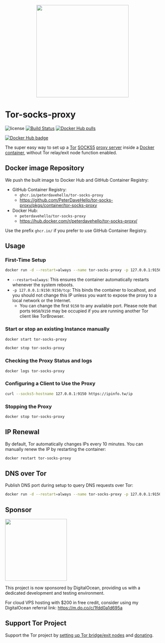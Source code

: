 <p align="center">
  <img width="300px" src="https://upload.wikimedia.org/wikipedia/commons/8/8f/Tor_project_logo_hq.png">
</p>

# Tor-socks-proxy

![license](https://img.shields.io/badge/license-GPLv3.0-brightgreen.svg?style=flat)
[![Build Status](https://app.travis-ci.com/PeterDaveHello/tor-socks-proxy.svg?branch=master)](https://app.travis-ci.com/PeterDaveHello/tor-socks-proxy)
[![Docker Hub pulls](https://img.shields.io/docker/pulls/peterdavehello/tor-socks-proxy.svg)](https://hub.docker.com/r/peterdavehello/tor-socks-proxy/)

[![Docker Hub badge](http://dockeri.co/image/peterdavehello/tor-socks-proxy)](https://hub.docker.com/r/peterdavehello/tor-socks-proxy/)

The super easy way to set up a [Tor](https://www.torproject.org) [SOCKS5](https://en.wikipedia.org/wiki/SOCKS#SOCKS5) [proxy server](https://en.wikipedia.org/wiki/Proxy_server) inside a [Docker](https://en.wikipedia.org/wiki/Docker_(software)) [container](https://en.wikipedia.org/wiki/Container_(virtualization)), without Tor relay/exit node function enabled.

## Docker image Repository

We push the built image to Docker Hub and GitHub Container Registry:

- GitHub Container Registry:
  - `ghcr.io/peterdavehello/tor-socks-proxy`
  - <https://github.com/PeterDaveHello/tor-socks-proxy/pkgs/container/tor-socks-proxy>
- Docker Hub:
  - `peterdavehello/tor-socks-proxy`
  - <https://hub.docker.com/r/peterdavehello/tor-socks-proxy/>

Use the prefix `ghcr.io/` if you prefer to use GitHub Container Registry.

## Usage

### First-Time Setup

```sh
docker run -d --restart=always --name tor-socks-proxy -p 127.0.0.1:9150:9150/tcp peterdavehello/tor-socks-proxy:latest
```

- `--restart=always`: This ensures the container automatically restarts whenever the system reboots.
- `-p 127.0.0.1:9150:9150/tcp`: This binds the container to localhost, and you should not change this IP unless you want to expose the proxy to a local network or the Internet.
  - You can change the first `9150` to any available port. Please note that ports `9050`/`9150` may be occupied if you are running another Tor client like TorBrowser.

### Start or stop an existing Instance manually

```sh
docker start tor-socks-proxy
```

```sh
docker stop tor-socks-proxy
```

### Checking the Proxy Status and logs

```sh
docker logs tor-socks-proxy
```

### Configuring a Client to Use the Proxy

```sh
curl --socks5-hostname 127.0.0.1:9150 https://ipinfo.tw/ip
```

### Stopping the Proxy

```sh
docker stop tor-socks-proxy
```

## IP Renewal

By default, Tor automatically changes IPs every 10 minutes. You can manually renew the IP by restarting the container:

```sh
docker restart tor-socks-proxy
```

## DNS over Tor

Publish DNS port during setup to query DNS requests over Tor:

```sh
docker run -d --restart=always --name tor-socks-proxy -p 127.0.0.1:9150:9150/tcp -p 127.0.0.1:53:8853/udp peterdavehello/tor-socks-proxy:latest
```
## Sponsor

<a href="https://m.do.co/c/1fdd0a1d695a"><img src="https://opensource.nyc3.cdn.digitaloceanspaces.com/attribution/assets/SVG/DO_Logo_horizontal_blue.svg" width="201px"></a>

This project is now sponsored by DigitalOcean, providing us with a dedicated development and testing environment.

For cloud VPS hosting with $200 in free credit, consider using my DigitalOcean referral link: https://m.do.co/c/1fdd0a1d695a

## Support Tor Project

Support the Tor project by [setting up Tor bridge/exit nodes](https://trac.torproject.org/projects/tor/wiki/TorRelayGuide) and [donating](https://donate.torproject.org/).